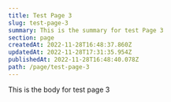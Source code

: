 ```yaml
---
title: Test Page 3
slug: test-page-3
summary: This is the summary for test Page 3
section: page
createdAt: 2022-11-28T16:48:37.860Z
updatedAt: 2022-11-28T17:31:35.954Z
publishedAt: 2022-11-28T16:48:40.078Z
path: /page/test-page-3
---
```


This is the body for test page 3
